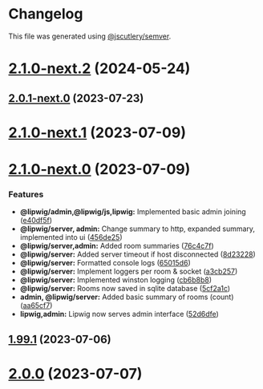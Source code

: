 # Changelog

This file was generated using [@jscutlery/semver](https://github.com/jscutlery/semver).

# [2.1.0-next.2](https://git.whc.fyi/WillowHayward/lipwig/compare/v2.0.1-next.0...v2.1.0-next.2) (2024-05-24)

## [2.0.1-next.0](https://git.whc.fyi/WillowHayward/lipwig/compare/v2.1.0-next.1...v2.0.1-next.0) (2023-07-23)

# [2.1.0-next.1](https://git.whc.fyi/WillowHayward/lipwig/compare/v2.1.0-next.0...v2.1.0-next.1) (2023-07-09)

# [2.1.0-next.0](https://git.whc.fyi/WillowHayward/lipwig/compare/v2.0.0...v2.1.0-next.0) (2023-07-09)

### Features

-   **@lipwig/admin,@lipwig/js,lipwig:** Implemented basic admin joining ([e40df5f](https://git.whc.fyi/WillowHayward/lipwig/commits/e40df5fd6cf3020c968c2f391dffae966c39c71f))
-   **@lipwig/server, admin:** Change summary to http, expanded summary, implemented into ui ([456de25](https://git.whc.fyi/WillowHayward/lipwig/commits/456de2570e9466112f8483e627e96a62bfc30b5e))
-   **@lipwig/server,admin:** Added room summaries ([76c4c7f](https://git.whc.fyi/WillowHayward/lipwig/commits/76c4c7f3923db1f19b6ac8b11c81bc67c2a7fce5))
-   **@lipwig/server:** Added server timeout if host disconnected ([8d23228](https://git.whc.fyi/WillowHayward/lipwig/commits/8d23228aa3448cd4cb6089ebca492e9cee434d4a))
-   **@lipwig/server:** Formatted console logs ([65015d6](https://git.whc.fyi/WillowHayward/lipwig/commits/65015d61b492cd5ea311d965b6afb8e554b1e7af))
-   **@lipwig/server:** Implement loggers per room & socket ([a3cb257](https://git.whc.fyi/WillowHayward/lipwig/commits/a3cb257ddc853aa375d78551caa02e3762d12368))
-   **@lipwig/server:** Implemented winston logging ([cb6b8b8](https://git.whc.fyi/WillowHayward/lipwig/commits/cb6b8b890671b42db796520803ec6548609cfa12))
-   **@lipwig/server:** Rooms now saved in sqlite database ([5cf2a1c](https://git.whc.fyi/WillowHayward/lipwig/commits/5cf2a1c68a8e85db733ecfe91dbb7d67456b35ba))
-   **admin, @lipwig/server:** Added basic summary of rooms (count) ([aa65cf7](https://git.whc.fyi/WillowHayward/lipwig/commits/aa65cf713ac48aabb47b0d592a378f71ebf4eedf))
-   **lipwig,admin:** Lipwig now serves admin interface ([52d6dfe](https://git.whc.fyi/WillowHayward/lipwig/commits/52d6dfecd19834380676d06bfa4afe698afe5157))

## [1.99.1](https://git.whc.fyi/WillowHayward/lipwig/compare/v1.99.1-next.3...v1.99.1) (2023-07-06)

# [2.0.0](https://git.whc.fyi/WillowHayward/lipwig/compare/v1.99.1-next.3...v2.0.0) (2023-07-07)
